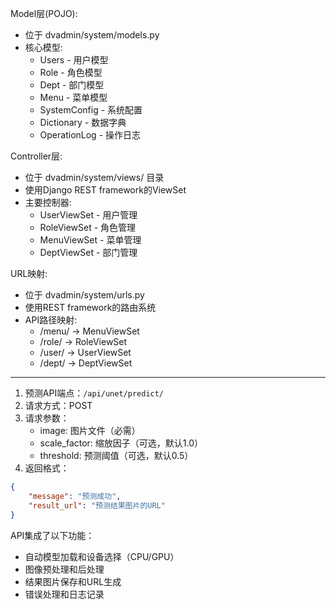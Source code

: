 Model层(POJO):

- 位于 dvadmin/system/models.py
- 核心模型:
  - Users - 用户模型
  - Role - 角色模型
  - Dept - 部门模型
  - Menu - 菜单模型
  - SystemConfig - 系统配置
  - Dictionary - 数据字典
  - OperationLog - 操作日志

Controller层:

- 位于 dvadmin/system/views/ 目录
- 使用Django REST framework的ViewSet
- 主要控制器:
  - UserViewSet - 用户管理
  - RoleViewSet - 角色管理
  - MenuViewSet - 菜单管理
  - DeptViewSet - 部门管理

URL映射:

- 位于 dvadmin/system/urls.py
- 使用REST framework的路由系统
- API路径映射:
  - /menu/ -> MenuViewSet
  - /role/ -> RoleViewSet
  - /user/ -> UserViewSet
  - /dept/ -> DeptViewSet

---

1. 预测API端点：`/api/unet/predict/`
2. 请求方式：POST
3. 请求参数：
   - image: 图片文件（必需）
   - scale_factor: 缩放因子（可选，默认1.0）
   - threshold: 预测阈值（可选，默认0.5）
4. 返回格式：

```json
{
    "message": "预测成功",
    "result_url": "预测结果图片的URL"
}
```

API集成了以下功能：

- 自动模型加载和设备选择（CPU/GPU）
- 图像预处理和后处理
- 结果图片保存和URL生成
- 错误处理和日志记录